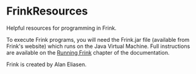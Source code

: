 # FrinkResources
Helpful resources for programming in Frink.

To execute Frink programs, you will need the Frink.jar file (available from Frink's website) which runs on the Java Virtual Machine. Full instructions are available on the [Running Frink](https://frinklang.org/#RunningFrink) chapter of the documentation.

Frink is created by Alan Eliasen.